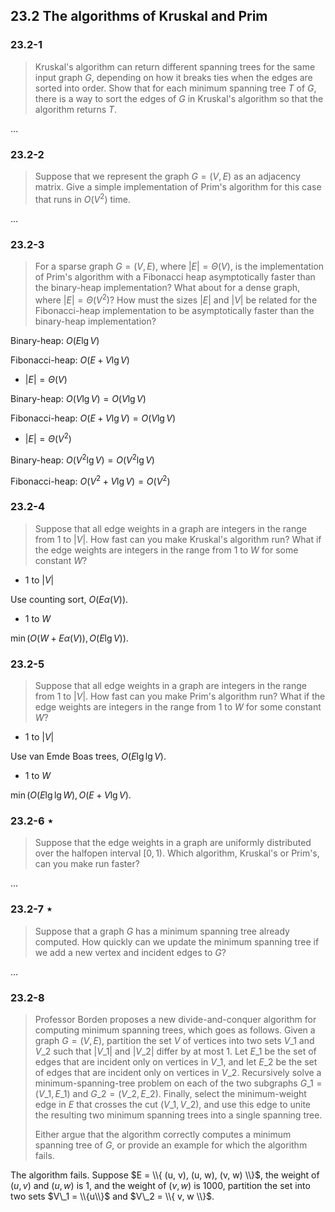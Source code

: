 ## 23.2 The algorithms of Kruskal and Prim

### 23.2-1

> Kruskal's algorithm can return different spanning trees for the same input graph $G$, depending on how it breaks ties when the edges are sorted into order. Show that for each minimum spanning tree $T$ of $G$, there is a way to sort the edges of $G$ in Kruskal's algorithm so that the algorithm returns $T$.

$\dots$

### 23.2-2

> Suppose that we represent the graph $G = (V, E)$ as an adjacency matrix. Give a simple implementation of Prim's algorithm for this case that runs in $O(V^2)$ time.

$\dots$

### 23.2-3

> For a sparse graph $G = (V, E)$, where $|E| = \Theta(V)$, is the implementation of Prim's algorithm with a Fibonacci heap asymptotically faster than the binary-heap implementation? What about for a dense graph, where $|E| = \Theta(V^2)$? How must the sizes $|E|$ and $|V|$ be related for the Fibonacci-heap implementation to be asymptotically faster than the binary-heap implementation?

Binary-heap: $O(E \lg V)$ 

Fibonacci-heap: $O(E + V\lg V)$

* $|E| = \Theta(V)$

Binary-heap: $O(V \lg V) = O(V \lg V)$ 

Fibonacci-heap: $O(E + V\lg V) = O(V \lg V)$

* $|E| = \Theta(V^2)$

Binary-heap: $O(V^2 \lg V) = O(V^2 \lg V)$ 

Fibonacci-heap: $O(V^2 + V\lg V) = O(V^2)$

### 23.2-4

> Suppose that all edge weights in a graph are integers in the range from $1$ to $|V|$. How fast can you make Kruskal's algorithm run? What if the edge weights are integers in the range from $1$ to $W$ for some constant $W$?

* $1$ to $|V|$

Use counting sort, $O(E \alpha(V))$.

* $1$ to $W$

$\min(O(W + E\alpha(V)),O(E\lg V))$.

### 23.2-5

> Suppose that all edge weights in a graph are integers in the range from $1$ to $|V|$. How fast can you make Prim's algorithm run? What if the edge weights are integers in the range from $1$ to $W$ for some constant $W$?

* $1$ to $|V|$

Use van Emde Boas trees, $O(E \lg \lg V)$.

* $1$ to $W$

$\min(O(E\lg \lg W), O(E + V \lg V)$.

### 23.2-6 $\star$

> Suppose that the edge weights in a graph are uniformly distributed over the halfopen interval $[0, 1)$. Which algorithm, Kruskal's or Prim's, can you make run faster?

$\dots$

### 23.2-7 $\star$

> Suppose that a graph $G$ has a minimum spanning tree already computed. How quickly can we update the minimum spanning tree if we add a new vertex and incident edges to $G$?

$\dots$

### 23.2-8

> Professor Borden proposes a new divide-and-conquer algorithm for computing minimum spanning trees, which goes as follows. Given a graph $G = (V, E)$, partition the set $V$ of vertices into two sets $V\_1$ and $V\_2$ such that $|V\_1|$ and $|V\_2|$ differ by at most $1$. Let $E\_1$ be the set of edges that are incident only on vertices in $V\_1$, and let $E\_2$ be the set of edges that are incident only on vertices in $V\_2$. Recursively solve a minimum-spanning-tree problem on each of the two subgraphs $G\_1 = (V\_1, E\_1)$ and $G\_2 = (V\_2, E\_2)$. Finally, select the minimum-weight edge in $E$ that crosses the cut $(V\_1, V\_2)$, and use this edge to unite the resulting two minimum spanning trees into a single spanning tree.
> 
> Either argue that the algorithm correctly computes a minimum spanning tree of $G$, or provide an example for which the algorithm fails.

The algorithm fails. Suppose $E = \\{ (u, v), (u, w), (v, w) \\}$, the weight of $(u, v)$ and $(u, w)$ is 1, and the weight of $(v, w)$ is 1000, partition the set into two sets $V\_1 = \\{u\\}$ and $V\_2 = \\{ v, w \\}$.
